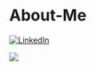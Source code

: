 # About-Me
<a href="www.linkedin.com/in/ivychensmith"><img alt="LinkedIn" src="https://img.shields.io/badge/linkedin%20-%230077B5.svg?&style=for-the-badge&logo=linkedin&logoColor=white"/></a>


<a href="https://github.com/roxiomontes">
  <img align="center" src="https://github-readme-stats.vercel.app/api/top-langs/?username=IvySmith-tech&layout=compact&theme=material-palenight" />
</a><br>

